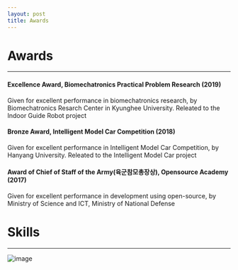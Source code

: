 ```yaml
---
layout: post
title: Awards
---
```

# Awards
<hr width="100%" color="black" size="5">

#### Excellence Award, Biomechatronics Practical Problem Research (2019)
<div class="message">
Given for excellent performance in biomechatronics research, by Biomechatronics Resarch Center in Kyunghee University. Releated to the Indoor Guide Robot project
</div>

#### Bronze Award, Intelligent Model Car Competition (2018)
<div class="message">
Given for excellent performance in Intelligent Model Car Competition, by Hanyang University. Releated to the Intelligent Model Car project
</div>

#### Award of Chief of Staff of the Army(육군참모총장상), Opensource Academy (2017)
<div class="message">
Given for excellent performance in development using open-source, by Ministry of Science and ICT, Ministry of National Defense 
</div>



# Skills
<hr width="100%" color="black" size="5">

![image](https://user-images.githubusercontent.com/57785895/125151370-9e21a280-e180-11eb-9ecd-47614a60de1f.png)
<!--
![image](https://user-images.githubusercontent.com/57785895/125151059-6534fe00-e17f-11eb-8f4e-0f82e9f4d336.png)
-->

